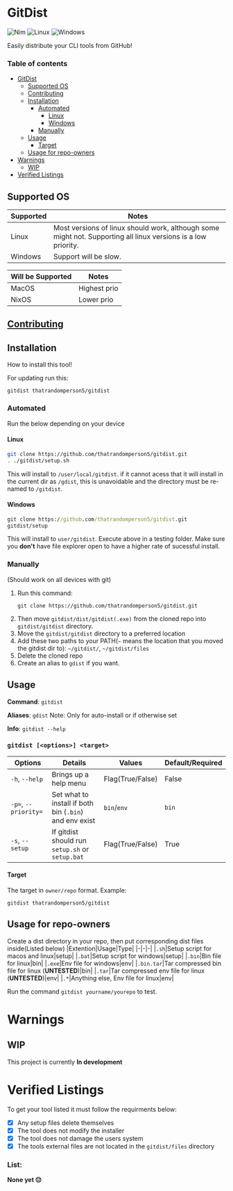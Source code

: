 # GitDist
![Nim](https://img.shields.io/badge/nim-%23FFE953.svg?style=flat&logo=nim&logoColor=white)
![Linux](https://img.shields.io/badge/Linux-FCC624?style=flat&logo=linux&logoColor=black)
![Windows](https://img.shields.io/badge/Windows-0078D6?style=flat&logo=windows&logoColor=white)

Easily distribute your CLI tools from GitHub!

### Table of contents
* [GitDist](https://github.com/thatrandomperson5/gitdist#gitdist)
  * [Supported OS](https://github.com/thatrandomperson5/gitdist#supported-os)
  * [Contributing](https://github.com/thatrandomperson5/gitdist/blob/main/CONTRIBUTING.md#contributing)
  * [Installation](https://github.com/thatrandomperson5/gitdist#installation)
     * [Automated](https://github.com/thatrandomperson5/gitdist#automated)
         * [Linux](https://github.com/thatrandomperson5/gitdist#linux)
         * [Windows](https://github.com/thatrandomperson5/gitdist#windows)
     * [Manually](https://github.com/thatrandomperson5/gitdist#manually)
  * [Usage](https://github.com/thatrandomperson5/gitdist#usage)
     * [Target](https://github.com/thatrandomperson5/gitdist#target)
  * [Usage for repo-owners](https://github.com/thatrandomperson5/gitdist#usage-for-repo-owners)
* [Warnings](https://github.com/thatrandomperson5/gitdist#warnings)
  * [WIP](https://github.com/thatrandomperson5/gitdist#wip)
* [Verified Listings](https://github.com/thatrandomperson5/gitdist#verified-listings)
## Supported OS

|Supported|Notes|
|---------|-----|
|Linux|Most versions of linux should work, although some might not. Supporting all linux versions is a low priority.|
|Windows|Support will be slow.|

|Will be Supported|Notes|
|-----------------|-----|
|MacOS|Highest prio|
|NixOS|Lower prio| 
## [Contributing](https://github.com/thatrandomperson5/gitdist/blob/main/CONTRIBUTING.md#contributing)
## Installation
How to install this tool!

For updating run this:
```
gitdist thatrandomperson5/gitdist
```
### Automated
Run the below depending on your device
#### Linux
```bash
git clone https://github.com/thatrandomperson5/gitdist.git
. ./gitdist/setup.sh
```
This will install to `/user/local/gitdist`. if it cannot acess that it will install in the current dir as `/gdist`, this is unavoidable and the directory must be re-named to `/gitdist`.
#### Windows
```cmd
git clone https://github.com/thatrandomperson5/gitdist.git
gitdist/setup
```
This will install to `user/gitdist`. Execute above in a testing folder. Make sure you **don't** have file explorer open to have a higher rate of sucessful install.
### Manually
(Should work on all devices with git)
1. Run this command:
   ```
   git clone https://github.com/thatrandomperson5/gitdist.git
   ```
2. Then move `gitdist/dist/gitdist(.exe)` from the cloned repo into `gitdist/gitdist` directory. 
3. Move the `gitdist/gitdist` directory to a preferred location
4. Add these two paths to your PATH(`~` means the location that you moved the gitdist dir to): `~/gitdist/`, `~/gitdist/files`
5. Delete the cloned repo
6. Create an alias to `gdist` if you want.

## Usage
**Command**: `gitdist`

**Aliases**: `gdist` Note: Only for auto-install or if otherwise set

**Info**: `gitdist --help`
### `gitdist [<options>] <target>`
|Options|Details|Values|Default/Required|
|-|-|-|-|
|`-h`, `--help`|Brings up a help menu|Flag(True/False)|False|
|`-p=`, `--priority=`|Set what to install if both bin (`.bin`) and env exist|`bin`/`env`|`bin`|
|`-s`, `--setup`|If gitdist should run `setup.sh` or `setup.bat`|Flag(True/False)|True|
#### Target
The target in `owner/repo` format.
Example:
```
gitdist thatrandomperson5/gitdist
```
## Usage for repo-owners
Create a dist directory in your repo, then put corresponding dist files inside(Listed below)
|Extention|Usage|Type|
|-|-|-|
|`.sh`|Setup script for macos and linux|setup|
|`.bat`|Setup script for windows|setup|
|`.bin`|Bin file for linux|bin|
|`.exe`|Env file for windows|env|
|`.bin.tar`|Tar compressed bin file for linux (**UNTESTED**)|bin|
|`.tar`|Tar compressed env file for linux (**UNTESTED**)|env|
|`.*`|Anything else, Env file for linux|env|

Run the command `gitdist yourname/yourepo` to test.
# Warnings
## WIP
This project is currently **In development**
# Verified Listings
To get your tool listed it must follow the requirments below:
- [X] Any setup files delete themselves
- [X] The tool does not modify the installer
- [X] The tool does not damage the users system
- [X] The tools external files are not located in the `gitdist/files` directory
### List:
**None yet 😔**
